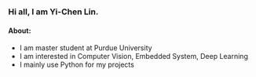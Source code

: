 <h3>Hi all, I am Yi-Chen Lin.</h3>
<h4>About:</h4>
<ul>
	<li>I am master student at Purdue University</li>
	<li>I am interested in Computer Vision, Embedded System, Deep Learning</li>
	<li>I mainly use Python for my projects</li>
</ul>

